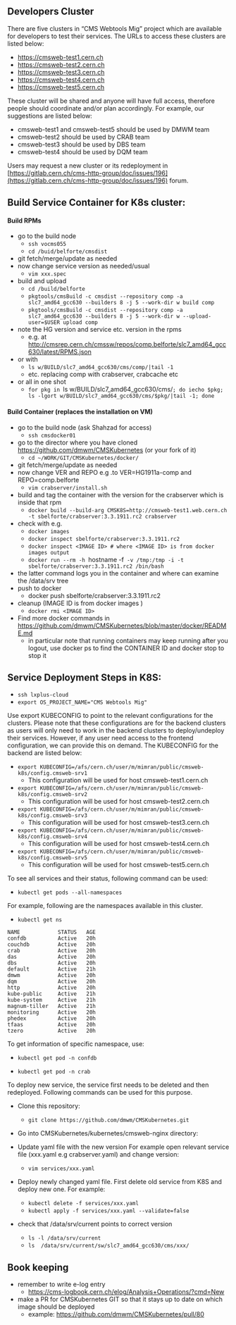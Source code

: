 ## Developers Cluster

There are five clusters in “CMS Webtools Mig” project which are available for developers to test their services. The URLs to access these clusters are listed below:

- https://cmsweb-test1.cern.ch
- https://cmsweb-test2.cern.ch
- https://cmsweb-test3.cern.ch
- https://cmsweb-test4.cern.ch
- https://cmsweb-test5.cern.ch


These cluster will be shared and anyone will have full access, therefore people should coordinate and/or plan accordingly. 
For example, our suggestions are listed below:

- cmsweb-test1 and cmsweb-test5 should be used by DMWM team
- cmsweb-test2 should be used by CRAB team
- cmsweb-test3 should be used by DBS team
- cmsweb-test4 should be used by DQM team

Users may request a new cluster or its redeployment in [https://gitlab.cern.ch/cms-http-group/doc/issues/196](https://gitlab.cern.ch/cms-http-group/doc/issues/196) forum. 

## Build Service Container for K8s cluster:

#### Build RPMs
- go to the build node
   - `ssh vocms055`
   - `cd /buid/belforte/cmsdist`
- git fetch/merge/update as needed
- now change service version as needed/usual
   - `vim xxx.spec`
- build and upload
   - `cd /build/belforte`
   - `pkgtools/cmsBuild -c cmsdist --repository comp -a slc7_amd64_gcc630 --builders 8 -j 5 --work-dir w build comp`
   - `pkgtools/cmsBuild -c cmsdist --repository comp -a slc7_amd64_gcc630 --builders 8 -j 5 --work-dir w --upload-user=$USER upload comp`
- note the HG version and service etc. version in the rpms
   - e.g. at http://cmsrep.cern.ch/cmssw/repos/comp.belforte/slc7_amd64_gcc630/latest/RPMS.json
- or with
   - `ls w/BUILD/slc7_amd64_gcc630/cms/comp/|tail -1`
   - etc. replacing comp with crabserver, crabcache etc
- or all in one shot
   - `for pkg in `ls w/BUILD/slc7_amd64_gcc630/cms/`; do iecho $pkg; ls -lgort w/BUILD/slc7_amd64_gcc630/cms/$pkg/|tail -1; done`

#### Build Container (replaces the installation on VM)
- go to the build node (ask Shahzad for access)
   - `ssh cmsdocker01`
- go to the director where you have cloned https://github.com/dmwm/CMSKubernetes (or your fork of it)
   - `cd ~/WORK/GIT/CMSKubernetes/docker/`
- git fetch/merge/update as needed
- now change VER and REPO e.g .to VER=HG1911a-comp and REPO=comp.belforte
   - `vim crabserver/install.sh`
- build and tag the container with the version for the crabserver which is inside that rpm
   - `docker build --build-arg CMSK8S=http://cmsweb-test1.web.cern.ch -t sbelforte/crabserver:3.3.1911.rc2 crabserver`
- check with e.g.
   - `docker images`
   - `docker inspect sbelforte/crabserver:3.3.1911.rc2`
   - `docker inspect <IMAGE ID> # where <IMAGE ID> is from docker images output`
   - `docker run --rm -h `hostname -f` -v /tmp:/tmp -i -t sbelforte/crabserver:3.3.1911.rc2 /bin/bash`
- the latter command logs you in the container and where can examine the /data/srv tree
- push to docker
   - docker push sbelforte/crabserver:3.3.1911.rc2
- cleanup (IMAGE ID is from docker images )
   - `docker rmi <IMAGE ID>`
- Find more docker commands in https://github.com/dmwm/CMSKubernetes/blob/master/docker/README.md
   - in particular note that running containers may keep running after you logout, use docker ps to find the CONTAINER ID and docker stop <CONTAINER ID> to stop it
   
## Service Deployment Steps in K8S:

- `ssh lxplus-cloud`
- `export OS_PROJECT_NAME="CMS Webtools Mig"`

Use export KUBECONFIG to point to the relevant configurations for the clusters. Please note that these configurations are for the backend clusters as users will only need to work in the backend clusters to deploy/undeploy their services. However, if any user need access to the frontend configuration, we can provide this on demand. The KUBECONFIG for the backend are listed below:  

- `export KUBECONFIG=/afs/cern.ch/user/m/mimran/public/cmsweb-k8s/config.cmsweb-srv1`
   - This configuration will be used for host cmsweb-test1.cern.ch
- `export KUBECONFIG=/afs/cern.ch/user/m/mimran/public/cmsweb-k8s/config.cmsweb-srv2`
   - This configuration will be used for host cmsweb-test2.cern.ch
- `export KUBECONFIG=/afs/cern.ch/user/m/mimran/public/cmsweb-k8s/config.cmsweb-srv3`
   - This configuration will be used for host cmsweb-test3.cern.ch
- `export KUBECONFIG=/afs/cern.ch/user/m/mimran/public/cmsweb-k8s/config.cmsweb-srv4`
   - This configuration will be used for host cmsweb-test4.cern.ch
- `export KUBECONFIG=/afs/cern.ch/user/m/mimran/public/cmsweb-k8s/config.cmsweb-srv5`
   - This configuration will be used for host cmsweb-test5.cern.ch

To see all services and their status, following command can be used:
   - `kubectl get pods --all-namespaces`

For example, following are the namespaces available in this cluster. 

   - `kubectl get ns`
```
NAME            STATUS   AGE
confdb          Active   20h
couchdb         Active   20h
crab            Active   20h
das             Active   20h
dbs             Active   20h
default         Active   21h
dmwm            Active   20h
dqm             Active   20h
http            Active   20h
kube-public     Active   21h
kube-system     Active   21h
magnum-tiller   Active   21h
monitoring      Active   20h
phedex          Active   20h
tfaas           Active   20h
tzero           Active   20h
```
To get information of specific namespace, use:

   - `kubectl get pod -n confdb`

   - `kubectl get pod -n crab`

To deploy new service, the service first needs to be deleted and then redeployed. Following commands can be used for this purpose. 
- Clone this repository:

   - `git clone https://github.com/dmwm/CMSKubernetes.git`

- Go into CMSKubernetes/kubernetes/cmsweb-nginx directory:

- Update yaml file with the new version For example open relevant service file (xxx.yaml e.g crabserver.yaml) and change version:
   - `vim services/xxx.yaml`

- Deploy newly changed yaml file. First delete old service from K8S and deploy new one. For example: 

   - `kubectl delete -f services/xxx.yaml`
   - `kubectl apply -f services/xxx.yaml --validate=false`

- check that /data/srv/current points to correct version
   - `ls -l /data/srv/current`
   - `ls  /data/srv/current/sw/slc7_amd64_gcc630/cms/xxx/`
   
## Book keeping

- remember to write e-log entry
   - https://cms-logbook.cern.ch/elog/Analysis+Operations/?cmd=New
- make a PR for CMSKubernetes GIT so that it stays up to date on which image should be deployed
   - example: https://github.com/dmwm/CMSKubernetes/pull/80

